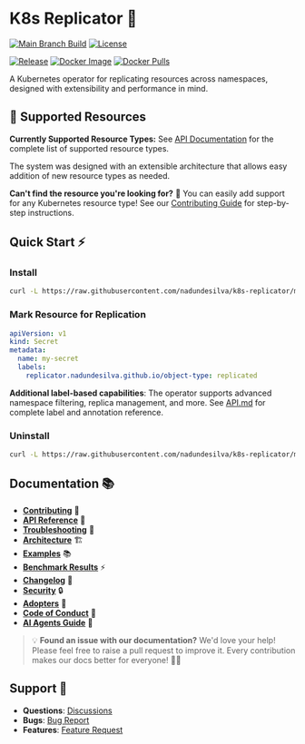 # K8s Replicator 🚀

[![Main Branch Build](https://github.com/nadundesilva/k8s-replicator/actions/workflows/branch-build.yaml/badge.svg)](https://github.com/nadundesilva/k8s-replicator/actions/workflows/branch-build.yaml)
[![License](https://img.shields.io/badge/License-Apache_2.0-blue.svg)](https://opensource.org/licenses/Apache-2.0)

[![Release](https://img.shields.io/github/release/nadundesilva/k8s-replicator.svg?style=flat-square)](https://github.com/nadundesilva/k8s-replicator/releases/latest)
[![Docker Image](https://img.shields.io/docker/image-size/nadunrds/k8s-replicator/latest?style=flat-square)](https://hub.docker.com/r/nadunrds/k8s-replicator)
[![Docker Pulls](https://img.shields.io/docker/pulls/nadunrds/k8s-replicator?style=flat-square)](https://hub.docker.com/r/nadunrds/k8s-replicator)

A Kubernetes operator for replicating resources across namespaces, designed with extensibility and performance in mind.

## 🔧 Supported Resources

**Currently Supported Resource Types:** See [API Documentation](API.md#supported-resources) for the complete list of supported resource types.

The system was designed with an extensible architecture that allows easy addition of new resource types as needed.

**Can't find the resource you're looking for?** 🚀 You can easily add support for any Kubernetes resource type! See our [Contributing Guide](CONTRIBUTING.md#extending-the-operator) for step-by-step instructions.

## Quick Start ⚡

### Install

```bash
curl -L https://raw.githubusercontent.com/nadundesilva/k8s-replicator/main/installers/install.sh | bash -s <VERSION>
```

### Mark Resource for Replication

```yaml
apiVersion: v1
kind: Secret
metadata:
  name: my-secret
  labels:
    replicator.nadundesilva.github.io/object-type: replicated
```

**Additional label-based capabilities**: The operator supports advanced namespace filtering, replica management, and more. See [API.md](API.md) for complete label and annotation reference.

### Uninstall

```bash
curl -L https://raw.githubusercontent.com/nadundesilva/k8s-replicator/main/installers/uninstall.sh | bash -s
```

## Documentation 📚

- **[Contributing](CONTRIBUTING.md)** 🤝
- **[API Reference](API.md)** 📖
- **[Troubleshooting](TROUBLESHOOTING.md)** 🔧
- **[Architecture](ARCHITECTURE.md)** 🏗️
- **[Examples](examples/)** 📚
- **[Benchmark Results](BENCHMARK.md)** ⚡
- **[Changelog](CHANGELOG.md)** 📝
- **[Security](SECURITY.md)** 🔒
- **[Adopters](ADOPTERS.md)** 🏢
- **[Code of Conduct](CODE_OF_CONDUCT.md)** 🤝
- **[AI Agents Guide](AGENTS.md)** 🤖

> 💡 **Found an issue with our documentation?** We'd love your help! Please feel free to raise a pull request to improve it. Every contribution makes our docs better for everyone! 🤝✨

## Support 💬

- **Questions**: [Discussions](https://github.com/nadundesilva/k8s-replicator/discussions)
- **Bugs**: [Bug Report](https://github.com/nadundesilva/k8s-replicator/issues/new?labels=Type%2FBug&template=bug-report.md)
- **Features**: [Feature Request](https://github.com/nadundesilva/k8s-replicator/issues/new?labels=Type%2FFeature&template=feature-request.md)
